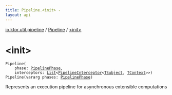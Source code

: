 ```yaml
---
title: Pipeline.<init> - 
layout: api
---
```


<div class='api-docs-breadcrumbs'><a href="../index.html">io.ktor.util.pipeline</a> / <a href="index.html">Pipeline</a> / <a href="./-init-.html">&lt;init&gt;</a></div>

# &lt;init&gt;

<div class="overload-group" markdown="1">

<div class="signature"><code><span class="identifier">Pipeline</span><span class="symbol">(</span><br/>&nbsp;&nbsp;&nbsp;&nbsp;<span class="parameterName" id="io.ktor.util.pipeline.Pipeline$<init>(io.ktor.util.pipeline.PipelinePhase, kotlin.collections.List((kotlin.SuspendFunction2((io.ktor.util.pipeline.PipelineContext((io.ktor.util.pipeline.Pipeline.TSubject, io.ktor.util.pipeline.Pipeline.TContext)), , kotlin.Unit)))))/phase">phase</span><span class="symbol">:</span>&nbsp;<a href="../-pipeline-phase/index.html"><span class="identifier">PipelinePhase</span></a><span class="symbol">, </span><br/>&nbsp;&nbsp;&nbsp;&nbsp;<span class="parameterName" id="io.ktor.util.pipeline.Pipeline$<init>(io.ktor.util.pipeline.PipelinePhase, kotlin.collections.List((kotlin.SuspendFunction2((io.ktor.util.pipeline.PipelineContext((io.ktor.util.pipeline.Pipeline.TSubject, io.ktor.util.pipeline.Pipeline.TContext)), , kotlin.Unit)))))/interceptors">interceptors</span><span class="symbol">:</span>&nbsp;<a href="https://kotlinlang.org/api/latest/jvm/stdlib/kotlin.collections/-list/index.html"><span class="identifier">List</span></a><span class="symbol">&lt;</span><a href="../-pipeline-interceptor.html"><span class="identifier">PipelineInterceptor</span></a><span class="symbol">&lt;</span><a href="index.html#TSubject"><span class="identifier">TSubject</span></a><span class="symbol">,</span>&nbsp;<a href="index.html#TContext"><span class="identifier">TContext</span></a><span class="symbol">&gt;</span><span class="symbol">&gt;</span><span class="symbol">)</span></code></div>

</div>
<div class="overload-group" markdown="1">

<div class="signature"><code><span class="identifier">Pipeline</span><span class="symbol">(</span><span class="keyword">vararg</span> <span class="parameterName" id="io.ktor.util.pipeline.Pipeline$<init>(kotlin.Array((io.ktor.util.pipeline.PipelinePhase)))/phases">phases</span><span class="symbol">:</span>&nbsp;<a href="../-pipeline-phase/index.html"><span class="identifier">PipelinePhase</span></a><span class="symbol">)</span></code></div>

Represents an execution pipeline for asynchronous extensible computations

</div>
